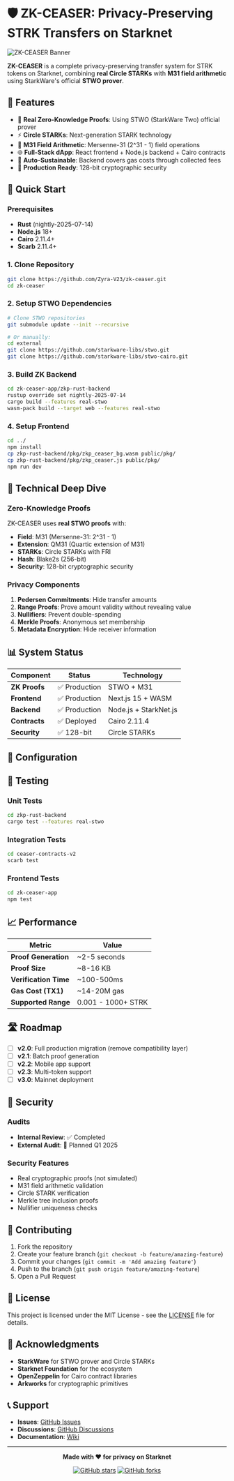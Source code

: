 # 🛡️ ZK-CEASER: Privacy-Preserving STRK Transfers on Starknet

![ZK-CEASER Banner](https://img.shields.io/badge/ZK--CEASER-Privacy%20Preserving-blue?style=for-the-badge&logo=ethereum)

**ZK-CEASER** is a complete privacy-preserving transfer system for STRK tokens on Starknet, combining **real Circle STARKs** with **M31 field arithmetic** using StarkWare's official **STWO prover**.

## 🌟 **Features**

- 🔐 **Real Zero-Knowledge Proofs**: Using STWO (StarkWare Two) official prover
- ⚡ **Circle STARKs**: Next-generation STARK technology
- 🔢 **M31 Field Arithmetic**: Mersenne-31 (2^31 - 1) field operations
- 🌐 **Full-Stack dApp**: React frontend + Node.js backend + Cairo contracts
- 🏦 **Auto-Sustainable**: Backend covers gas costs through collected fees
- 📱 **Production Ready**: 128-bit cryptographic security


## 🚀 **Quick Start**

### Prerequisites

- **Rust** (nightly-2025-07-14)
- **Node.js** 18+
- **Cairo** 2.11.4+
- **Scarb** 2.11.4+

### 1. Clone Repository

```bash
git clone https://github.com/Zyra-V23/zk-ceaser.git
cd zk-ceaser
```

### 2. Setup STWO Dependencies

```bash
# Clone STWO repositories
git submodule update --init --recursive

# Or manually:
cd external
git clone https://github.com/starkware-libs/stwo.git
git clone https://github.com/starkware-libs/stwo-cairo.git
```

### 3. Build ZK Backend

```bash
cd zk-ceaser-app/zkp-rust-backend
rustup override set nightly-2025-07-14
cargo build --features real-stwo
wasm-pack build --target web --features real-stwo
```

### 4. Setup Frontend

```bash
cd ../
npm install
cp zkp-rust-backend/pkg/zkp_ceaser_bg.wasm public/pkg/
cp zkp-rust-backend/pkg/zkp_ceaser.js public/pkg/
npm run dev
```

## 🔬 **Technical Deep Dive**

### **Zero-Knowledge Proofs**

ZK-CEASER uses **real STWO proofs** with:

- **Field**: M31 (Mersenne-31: 2^31 - 1)
- **Extension**: QM31 (Quartic extension of M31)
- **STARKs**: Circle STARKs with FRI
- **Hash**: Blake2s (256-bit)
- **Security**: 128-bit cryptographic security

### **Privacy Components**

1. **Pedersen Commitments**: Hide transfer amounts
2. **Range Proofs**: Prove amount validity without revealing value
3. **Nullifiers**: Prevent double-spending
4. **Merkle Proofs**: Anonymous set membership
5. **Metadata Encryption**: Hide receiver information

## 📊 **System Status**

| Component | Status | Technology |
|-----------|---------|------------|
| **ZK Proofs** | ✅ Production | STWO + M31 |
| **Frontend** | ✅ Production | Next.js 15 + WASM |
| **Backend** | ✅ Production | Node.js + StarkNet.js |
| **Contracts** | ✅ Deployed | Cairo 2.11.4 |
| **Security** | ✅ 128-bit | Circle STARKs |

## 🔧 **Configuration**


## 🧪 **Testing**

### Unit Tests

```bash
cd zkp-rust-backend
cargo test --features real-stwo
```

### Integration Tests

```bash
cd ceaser-contracts-v2
scarb test
```

### Frontend Tests

```bash
cd zk-ceaser-app
npm test
```

## 📈 **Performance**

| Metric | Value |
|--------|--------|
| **Proof Generation** | ~2-5 seconds |
| **Proof Size** | ~8-16 KB |
| **Verification Time** | ~100-500ms |
| **Gas Cost (TX1)** | ~14-20M gas |
| **Supported Range** | 0.001 - 1000+ STRK |

## 🛣️ **Roadmap**

- [ ] **v2.0**: Full production migration (remove compatibility layer)
- [ ] **v2.1**: Batch proof generation
- [ ] **v2.2**: Mobile app support
- [ ] **v2.3**: Multi-token support
- [ ] **v3.0**: Mainnet deployment

## 🔐 **Security**

### Audits

- **Internal Review**: ✅ Completed
- **External Audit**: 🔄 Planned Q1 2025

### Security Features

- Real cryptographic proofs (not simulated)
- M31 field arithmetic validation
- Circle STARK verification
- Merkle tree inclusion proofs
- Nullifier uniqueness checks

## 🤝 **Contributing**

1. Fork the repository
2. Create your feature branch (`git checkout -b feature/amazing-feature`)
3. Commit your changes (`git commit -m 'Add amazing feature'`)
4. Push to the branch (`git push origin feature/amazing-feature`)
5. Open a Pull Request

## 📜 **License**

This project is licensed under the MIT License - see the [LICENSE](LICENSE) file for details.

## 🙏 **Acknowledgments**

- **StarkWare** for STWO prover and Circle STARKs
- **Starknet Foundation** for the ecosystem
- **OpenZeppelin** for Cairo contract libraries
- **Arkworks** for cryptographic primitives

## 📞 **Support**

- **Issues**: [GitHub Issues](https://github.com/Zyra-V23/zk-ceaser/issues)
- **Discussions**: [GitHub Discussions](https://github.com/Zyra-V23/zk-ceaser/discussions)
- **Documentation**: [Wiki](https://github.com/Zyra-V23/zk-ceaser/wiki)

---

<div align="center">

**Made with ❤️ for privacy on Starknet**

[![GitHub stars](https://img.shields.io/github/stars/Zyra-V23/zk-ceaser?style=social)](https://github.com/Zyra-V23/zk-ceaser/stargazers)
[![GitHub forks](https://img.shields.io/github/forks/Zyra-V23/zk-ceaser?style=social)](https://github.com/Zyra-V23/zk-ceaser/network/members)

</div>
